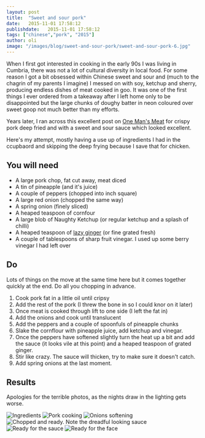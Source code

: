 ```yaml
---
layout: post
title:  "Sweet and sour pork"
date:   2015-11-01 17:58:12
publishdate:   2015-11-01 17:58:12
tags: ["chinese","pork", "2015"]
author: oli
image: "/images/blog/sweet-and-sour-pork/sweet-and-sour-pork-6.jpg"
---
```


When I first got interested in cooking in the early 90s I was living in Cumbria, there was not a lot of cultural diversity in local food.  For some reason I got a bit obsessed within Chinese sweet and sour and (much to the chagrin of my parents I imagine) I messed on with soy, ketchup and sherry, producing endless dishes of meat cooked in goo.  It was one of the first things I ever ordered from a takeaway after I left home only to be disappointed but the large chunks of doughy batter in neon coloured over sweet goop not much better than my efforts.

Years later, I ran across this excellent post on [One Man's Meat](http://conorbofin.com/2015/10/20/chinese-truck-drivers-sweet-and-sour-pork-with-pineapple/) for crispy pork deep fried and with a sweet and sour sauce which looked excellent.

Here's my attempt, mostly having a use up of ingredients I had in the ccupbaord and skipping the deep frying because I save that for chicken.


## You will need

* A large pork chop, fat cut away, meat diced
* A tin of pineapple (and it's juice)
* A couple of peppers (chopped into inch square)
* A large red onion (chopped the same way)
* A spring onion (finely sliced)
* A heaped teaspoon of cornfour
* A large blob of Naughty Ketchup (or regular ketchup and a splash of chilli)
* A heaped teaspoon of [lazy ginger](http://amzn.to/1QCDQ0q) (or fine grated fresh)
* A couple of tablespoons of sharp fruit vinegar.  I used up some berry vinegar I had left over

## Do

Lots of things on the move at the same time here but it comes together quickly at the end.  Do all you chopping in advance.

1. Cook pork fat in a little oil until cripsy
2. Add the rest of the pork (I threw the bone in so I could knor on it later)
3. Once meat is cooked through lift to one side (I left the fat in)
4. Add the onions and cook until translucent
5. Add the peppers and a couple of spoonfuls of pineapple chunks
6. Slake the cornflour with pineapple juice, add ketchup and vinegar.
8. Once the peppers have softened slightly turn the heat up a bit and add the sauce (it looks vile at this point) and a heaped teaspoon of grated ginger.
9. Stir like crazy.  The sauce will thicken, try to make sure it doesn't catch.
10.  Add spring onions at the last moment.


## Results
  Apologies for the terrible photos, as the nights draw in the lighting gets worse.



![Ingredients](/images/blog/sweet-and-sour-pork/sweet-and-sour-pork-1.jpg)
![Pork cooking](/images/blog/sweet-and-sour-pork/sweet-and-sour-pork-2.jpg)
![Onions softening](/images/blog/sweet-and-sour-pork/sweet-and-sour-pork-3.jpg)
![Chopped and ready.  Note the dreadful looking sauce](/images/blog/sweet-and-sour-pork/sweet-and-sour-pork-4.jpg)
![Ready for the sauce](/images/blog/sweet-and-sour-pork/sweet-and-sour-pork-5.jpg)
![Ready for the face](/images/blog/sweet-and-sour-pork/sweet-and-sour-pork-6.jpg)
